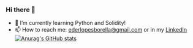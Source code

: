 ### Hi there 👋

- 🌱 I’m currently learning Python and Solidity!
- 📫 How to reach me: ederlopesborella@gmail.com or in my <a href="https://www.linkedin.com/in/eder-borella">LinkedIn</a>
[![Anurag's GitHub stats](https://github-readme-stats.vercel.app/api?username=EderBorella)](https://github.com/anuraghazra/github-readme-stats)

<!--

- 🔭 I’m currently working on ...
- 🌱 I’m currently learning ...
- 👯 I’m looking to collaborate on ...
- 🤔 I’m looking for help with ...
- 💬 Ask me about ...
- 📫 How to reach me: ...
- 😄 Pronouns: ...
- ⚡ Fun fact: ...
-->
